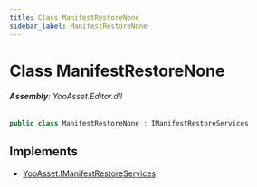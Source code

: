 ```yaml
---
title: Class ManifestRestoreNone
sidebar_label: ManifestRestoreNone
---
```

# Class ManifestRestoreNone


###### **Assembly**: YooAsset.Editor.dll

```csharp title="Declaration"
public class ManifestRestoreNone : IManifestRestoreServices
```

## Implements

* [YooAsset.IManifestRestoreServices](../YooAsset/IManifestRestoreServices.md)
